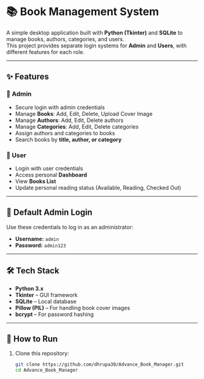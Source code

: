 # 📚 Book Management System

A simple desktop application built with **Python (Tkinter)** and **SQLite** to manage books, authors, categories, and users.  
This project provides separate login systems for **Admin** and **Users**, with different features for each role.

---

## ✨ Features

### 🔑 Admin
- Secure login with admin credentials  
- Manage **Books**: Add, Edit, Delete, Upload Cover Image  
- Manage **Authors**: Add, Edit, Delete authors  
- Manage **Categories**: Add, Edit, Delete categories  
- Assign authors and categories to books  
- Search books by **title, author, or category**  


### 👤 User
- Login with user credentials  
- Access personal **Dashboard**  
- View **Books List**  
- Update personal reading status (Available, Reading, Checked Out)  

---

## 🔑 Default Admin Login

Use these credentials to log in as an administrator:

- **Username:** `admin`  
- **Password:** `admin123`  

---

## 🛠️ Tech Stack
- **Python 3.x**  
- **Tkinter** – GUI framework  
- **SQLite** – Local database  
- **Pillow (PIL)** – For handling book cover images  
- **bcrypt** – For password hashing  

---

## 🚀 How to Run

1. Clone this repository:
   ```bash
   git clone https://github.com/dhrupa30/Advance_Book_Manager.git
   cd Advance_Book_Manager
